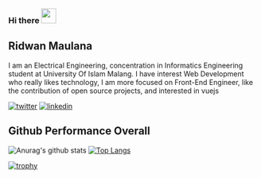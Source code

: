 ### Hi there <img src="https://raw.githubusercontent.com/MartinHeinz/MartinHeinz/master/wave.gif" width="30px">

## Ridwan Maulana

I am an Electrical Engineering, concentration in Informatics Engineering student at University Of Islam Malang. I have interest Web Development who really likes technology, I am more focused on Front-End Engineer, like the contribution of open source projects, and interested in vuejs

<a href="https://twitter.com/ridvisible" target="_blank"><img alt="twitter" src="https://img.shields.io/badge/twitter-%231DA1F2.svg?&style=for-the-badge&logo=twitter&logoColor=white"/></a>
<a href="https://www.linkedin.com/in/ridwanms/" target="_blank"><img alt="linkedin" src="https://img.shields.io/badge/linkedin-%230077B5.svg?&style=for-the-badge&logo=linkedin&logoColor=white"/></a>

## Github Performance Overall
![Anurag's github stats](https://github-readme-stats.vercel.app/api?username=R1dwanMaulana&show_icons=true&theme=dracula)
[![Top Langs](https://github-readme-stats.vercel.app/api/top-langs/?username=R1dwanMaulana&theme=nord&layout=compact)](https://github.com/anuraghazra/github-readme-stats)


[![trophy](https://github-profile-trophy.vercel.app/?username=R1dwanMaulana&theme=onedark&row=3&column=3)](https://github.com/R1dwanMaulana/github-profile-trophy)



